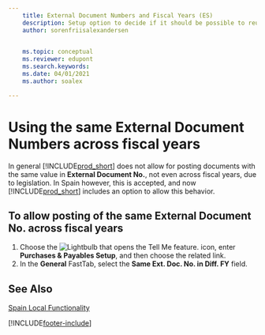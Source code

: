 ```yaml
---
    title: External Document Numbers and Fiscal Years (ES)
    description: Setup option to decide if it should be possible to reuse External Document Numbers across fiscal years in the Spanish version of Business Central.
    author: sorenfriisalexandersen

    
    ms.topic: conceptual
    ms.reviewer: edupont
    ms.search.keywords:
    ms.date: 04/01/2021
    ms.author: soalex

---
```

# Using the same External Document Numbers across fiscal years

In general [!INCLUDE[prod_short](../../includes/prod_short.md)] does not allow for posting documents with the same value in **External Document No.**, not even across fiscal years, due to legislation. In Spain however, this is accepted, and now [!INCLUDE[prod_short](../../includes/prod_short.md)] includes an option to allow this behavior.  

## To allow posting of the same **External Document No.** across fiscal years

1. Choose the ![Lightbulb that opens the Tell Me feature.](../../media/ui-search/search_small.png "Tell me what you want to do") icon, enter **Purchases & Payables Setup**, and then choose the related link.  
2. In the **General** FastTab, select the **Same Ext. Doc. No. in Diff. FY** field.

## See Also

[Spain Local Functionality](spain-local-functionality.md)


[!INCLUDE[footer-include](../../includes/footer-banner.md)]